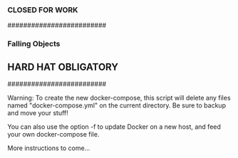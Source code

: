 ### CLOSED FOR WORK #####
#########################
### Falling Objects #####
## HARD HAT OBLIGATORY ##
#########################

Warning: To create the new docker-compose, this script will delete any files named "docker-compose.yml" on the current directory. Be sure to backup and move your stuff!

You can also use the option -f to update Docker on a new host, and feed your own docker-compose file.

More instructions to come...
